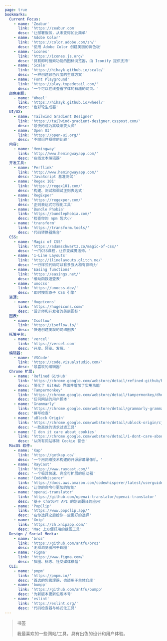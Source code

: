 ```yaml
---
page: true
bookmarks:
  Current Focus:
    - name: 'Zeabur'
      link: 'https://zeabur.com'
      desc: '让部署服务，从未变得如此简单'
    - name: 'Adobe Color'
      link: 'https://color.adobe.com/zh/'
      desc: '使用 Adobe Color 创建美丽的调色板'
    - name: 'icones'
      link: 'https://icones.js.org/'
      desc: '具有即时搜索功能的图标浏览器，由 Iconify 提供支持'
    - name: 'Scale'
      link: 'https://hihayk.github.io/scale/'
      desc: '一种创建颜色尺度的生成方案'
    - name: 'Font Playground'
      link: 'https://play.typedetail.com/'
      desc: '一个可以在线查看字体的有趣的网页。'
  颜色主题:
    - name: 'Wheel'
      link: 'https://hihayk.github.io/wheel/'
      desc: '色彩轮生成器'
  UI/UX:
    - name: 'Tailwind Gradient Designer'
      link: 'https://tailwind-gradient-designer.csspost.com/'
      desc: '最快的成为高级渐变大师'
    - name: 'Open UI'
      link: 'https://open-ui.org/'
      desc: '不同组件框架的比较'
  内容:
    - name: 'Hemingway'
      link: 'http://www.hemingwayapp.com/'
      desc: '在线文本编辑器'
  开发工具:
    - name: 'Perflink'
      link: 'http://www.hemingwayapp.com/'
      desc: 'JavaScript 基准测试'
    - name: 'Regex 101'
      link: 'https://regex101.com/'
      desc: '构建、测试和调试正则表达式'
    - name: 'RegExper'
      link: 'https://regexper.com/'
      desc: '正则表达式可视化工具'
    - name: 'Bundle Phobia'
      link: 'https://bundlephobia.com/'
      desc: '检查你的 npm 包大小'
    - name: 'transform'
      link: 'https://transform.tools/'
      desc: '代码转换器集合'
  CSS:
    - name: 'Magic of CSS'
      link: 'https://adamschwartz.co/magic-of-css/'
      desc: '一门CSS课程，让你变成魔法师。'
    - name: '1-Line Layouts'
      link: 'http://1linelayouts.glitch.me/'
      desc: '一行样式代码可以有多强大和有影响力'
    - name: 'Easing functions'
      link: 'https://easings.net/'
      desc: '缓动函数速查表'
    - name: 'unocss'
      link: 'https://unocss.dev/'
      desc: '即时按需原子 CSS 引擎'
  资源:
    - name: 'Hugeicons'
      link: 'https://hugeicons.com/'
      desc: '设计师和开发者的美丽图标'
  图表:
    - name: 'Isoflow'
      link: 'https://isoflow.io/'
      desc: '快速创建美观的网络图表'
  托管平台:
    - name: 'vercel'
      link: 'https://vercel.com'
      desc: '开发。预览。发货。'
  编辑器:
    - name: 'VSCode'
      link: 'https://code.visualstudio.com/'
      desc: '最喜欢的编辑器'
  Chrome 扩展:
    - name: 'Refined GitHub'
      link: 'https://chrome.google.com/webstore/detail/refined-github/hlepfoohegkhhmjieoechaddaejaokhf'
      desc: '简化了 GitHub 界面并增加了实用功能'
    - name: 'Tampermonkey'
      link: 'https://chrome.google.com/webstore/detail/tampermonkey/dhdgffkkebhmkfjojejmpbldmpobfkfo'
      desc: '任何网站的用户脚本'
    - name: 'Grammarly'
      link: 'https://chrome.google.com/webstore/detail/grammarly-grammar-checker/kbfnbcaeplbcioakkpcpgfkobkghlhen'
      desc: '拼写检查'
    - name: 'uBlock Origin'
      link: 'https://chrome.google.com/webstore/detail/ublock-origin/cjpalhdlnbpafiamejdnhcphjbkeiagm'
      desc: '一款高效的请求过滤工具'
    - name: 'I don it care about cookies'
      link: 'https://chrome.google.com/webstore/detail/i-dont-care-about-cookies/fihnjjcciajhdojfnbdddfaoknhalnja'
      desc: '从所有网站移除 Cookie 警告'
  MacOS 软件:
    - name: 'Kap'
      link: 'https://getkap.co/'
      desc: '一个用网络技术构建的开源屏幕录像机。'
    - name: 'RayCast'
      link: 'https://www.raycast.com/'
      desc: '一个极其快速、完全可扩展的启动器'
    - name: 'CodeWhisperer'
      link: 'https://docs.aws.amazon.com/codewhisperer/latest/userguide/whisper-legacy.html'
      desc: '让你的命令行更加的智能'
    - name: 'openai-translator'
      link: 'https://github.com/openai-translator/openai-translator'
      desc: '基于 ChatGPT API 的划词翻译的应用'
    - name: 'PopClip'
      link: 'https://www.popclip.app/'
      desc: '在你选择之后给你一些更好的选择'
    - name: 'Xnip'
      link: 'https://zh.xnipapp.com/'
      desc: 'Mac 上方便好用的截图工具'
  Design / Social Media:
    - name: 'broz'
      link: 'https://github.com/antfu/broz'
      desc: '无框浏览器用于截图'
    - name: 'Figma'
      link: 'https://www.figma.com/'
      desc: '插图、标志、社交媒体横幅'
  CLI:
    - name: 'pnpm'
      link: 'https://pnpm.io/'
      desc: '首选的包管理器，也适用于单体仓库'
    - name: 'bumpp'
      link: 'https://github.com/antfu/bumpp'
      desc: '为新版本更新包版本号'
    - name: 'eslint'
      link: 'https://eslint.org/'
      desc: '代码检查器与格式化工具'
---
```


> 书签
>
> 我最喜欢的一些网站/工具，具有出色的设计和用户体验。

<BookmarkList :items="$frontmatter.bookmarks" />
